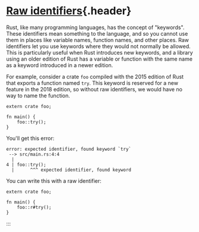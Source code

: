 # [Raw identifiers](#raw-identifiers){.header}

Rust, like many programming languages, has the concept of \"keywords\".
These identifiers mean something to the language, and so you cannot use
them in places like variable names, function names, and other places.
Raw identifiers let you use keywords where they would not normally be
allowed. This is particularly useful when Rust introduces new keywords,
and a library using an older edition of Rust has a variable or function
with the same name as a keyword introduced in a newer edition.

For example, consider a crate `foo` compiled with the 2015 edition of
Rust that exports a function named `try`. This keyword is reserved for a
new feature in the 2018 edition, so without raw identifiers, we would
have no way to name the function.

``` {.rust .ignore}
extern crate foo;

fn main() {
    foo::try();
}
```

You\'ll get this error:

``` text
error: expected identifier, found keyword `try`
 --> src/main.rs:4:4
  |
4 | foo::try();
  |      ^^^ expected identifier, found keyword
```

You can write this with a raw identifier:

``` {.rust .ignore}
extern crate foo;

fn main() {
    foo::r#try();
}
```
:::

